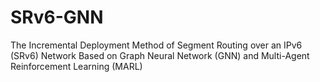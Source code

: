 # SRv6-GNN
The Incremental Deployment Method of Segment Routing over an IPv6 (SRv6) Network Based on Graph Neural Network (GNN) and Multi-Agent Reinforcement Learning (MARL)
